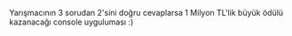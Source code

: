 Yarışmacının 3 sorudan 2'sini doğru cevaplarsa 1 Milyon TL'lik büyük ödülü kazanacağı console uyguluması :)
